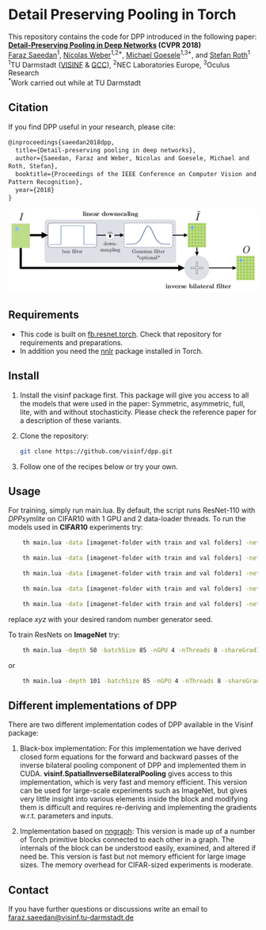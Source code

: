 
# Detail Preserving Pooling in Torch 

This repository contains the code for DPP introduced in the following paper:<br>
**[Detail-Preserving Pooling in Deep Networks](http://arxiv.org/) (CVPR 2018)**<br>
[Faraz Saeedan](http://www.visinf.tu-darmstadt.de/team_members/fsaeedan/fsaeedan.en.jsp)<sup>1</sup>, [Nicolas Weber](https://www.gcc.tu-darmstadt.de/home/we/nicolas_weber/index.en.jsp)<sup>1,2*</sup>, [Michael Goesele](https://www.gcc.tu-darmstadt.de/home/we/michael_goesele/)<sup>1,3*</sup>, and [Stefan Roth](http://www.visinf.tu-darmstadt.de/team_members/sroth/sroth.en.jsp)<sup>1</sup><br>
<sup>1</sup>TU Darmstadt ([VISINF](http://www.visinf.tu-darmstadt.de/visinf/news/index.en.jsp) & [GCC](https://www.gcc.tu-darmstadt.de/home/index.en.jsp)),  <sup>2</sup>NEC Laboratories Europe,  <sup>3</sup>Oculus Research<br>
<sup>*</sup>Work carried out while at TU Darmstadt </p>


## Citation
If you find DPP useful in your research, please cite:

	@inproceedings{saeedan2018dpp,
	  title={Detail-preserving pooling in deep networks},
	  author={Saeedan, Faraz and Weber, Nicolas and Goesele, Michael and Roth, Stefan},
	  booktitle={Proceedings of the IEEE Conference on Computer Vision and Pattern Recognition},
	  year={2018}
	}

<center> <img src="./flowchart.png" width="800"> </center>


## Requirements
- This code is built on [fb.resnet.torch](https://github.com/facebook/fb.resnet.torch). Check that repository for requirements and preparations.
- In addition you need the [nnlr](https://github.com/gpleiss/nnlr) package installed in Torch.

## Install
 1. Install the visinf package first. This package will give you access to all the models that were used in the paper: Symmetric, asymmetric, full, lite, with and without stochasticity. Please check the reference paper for a description of these variants.
 2. Clone the repository:

    ```bash
    git clone https://github.com/visinf/dpp.git 
    ```
    
 3. Follow one of the recipes below or try your own.

## Usage
For training, simply run main.lua. By default, the script runs ResNet-110 with $DPP sym lite$ on CIFAR10 with 1 GPU and 2 data-loader threads.
To run the models used in **CIFAR10** experiments try:

```bash
    th main.lua -data [imagenet-folder with train and val folders] -netType resnetdpp -poolingType DPP_sym_lite -save [folder to save results] -stochasticity 'false' -manualSeed xyz
```
```bash
    th main.lua -data [imagenet-folder with train and val folders] -netType resnetdpp -poolingType DPP_asym_lite -save [folder to save results] -stochasticity 'false' -manualSeed xyz
```
```bash
    th main.lua -data [imagenet-folder with train and val folders] -netType resnetdpp -poolingType DPP_sym_full -save [folder to save results] -stochasticity 'false' -manualSeed xyz
```
```bash
    th main.lua -data [imagenet-folder with train and val folders] -netType resnetdpp -poolingType DPP_asym_full -save [folder to save results] -stochasticity 'false' -manualSeed xyz
```
```bash
    th main.lua -data [imagenet-folder with train and val folders] -netType resnetdpp -poolingType DPP_sym_lite -save [folder to save results] -stochasticity 'true' -manualSeed xyz
```
replace *xyz* with your desired random number generator seed.

To train ResNets on **ImageNet** try:
```bash
    th main.lua -depth 50 -batchSize 85 -nGPU 4 -nThreads 8 -shareGradInput true -data [imagenet-folder] -dataset imagenet -LR 0.033 -netType resnetdpp -poolingType DPP_sym_lite
```
or
```bash
    th main.lua -depth 101 -batchSize 85 -nGPU 4 -nThreads 8 -shareGradInput true -data [imagenet-folder] -dataset imagenet -LR 0.033 -netType resnetdpp -poolingType DPP_sym_lite
```

## Different implementations of DPP
There are two different implementation codes of DPP available in the Visinf package:

1. Black-box implementation: For this implementation we have derived closed form equations for the forward and backward passes of the inverse bilateral pooling component of DPP and implemented them in CUDA. **visinf.SpatialInverseBilateralPooling** gives access to this implementation, which is very fast and memory efficient. This version can be used for large-scale experiments such as ImageNet, but gives very little insight into various elements inside the block and modifying them is difficult and requires re-deriving and implementing the gradients w.r.t. parameters and inputs.

2. Implementation based on [nngraph](https://github.com/torch/nngraph): This version is made up of a number of Torch primitive blocks connected to each other in a graph. The internals of the block can be understood easily, examined, and altered if need be. This version is fast but not memory efficient for large image sizes. The memory overhead for CIFAR-sized experiments is moderate.

## Contact
If you have further questions or discussions write an email to faraz.saeedan@visinf.tu-darmstadt.de
